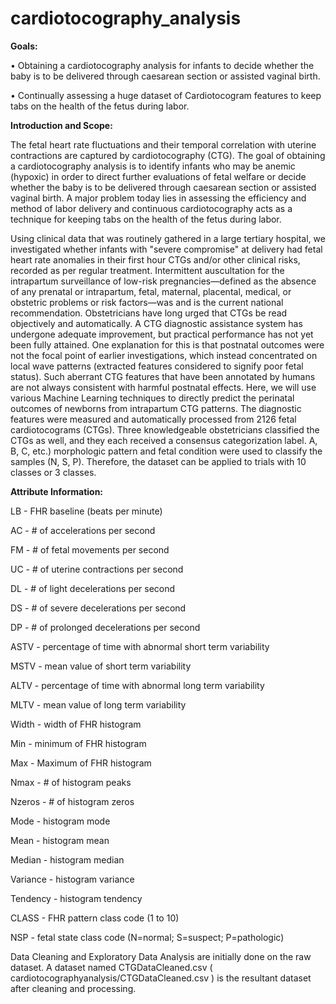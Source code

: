 # cardiotocography_analysis

**Goals:** 

• Obtaining a cardiotocography analysis for infants to decide whether the baby is to be delivered through
caesarean section or assisted vaginal birth.

• Continually assessing a huge dataset of Cardiotocogram features to keep tabs on the health of the
fetus during labor.


**Introduction and Scope:**

The fetal heart rate fluctuations and their temporal correlation with uterine contractions are captured by cardiotocography (CTG). The goal of obtaining a cardiotocography analysis is to identify infants who may be anemic (hypoxic) in order to direct further evaluations of fetal welfare or decide whether the baby is to be delivered through caesarean section or assisted vaginal birth. A major problem today lies in assessing the efficiency and method of labor delivery and continuous cardiotocography acts as a technique for keeping tabs on the health of the fetus during labor.

Using clinical data that was routinely gathered in a large tertiary hospital, we investigated whether infants with "severe compromise" at delivery had fetal heart rate anomalies in their first hour CTGs and/or other clinical risks, recorded as per regular treatment. Intermittent auscultation for the intrapartum surveillance of low-risk pregnancies—defined as the absence of any prenatal or intrapartum, fetal, maternal, placental, medical, or obstetric problems or risk factors—was and is the current national recommendation. Obstetricians have long urged that CTGs be read objectively and automatically. A CTG diagnostic assistance system has undergone adequate improvement, but practical performance has not yet been fully attained. One explanation for this is that postnatal outcomes were not the focal point of earlier investigations, which instead concentrated on local wave patterns (extracted features considered to signify poor fetal status). Such aberrant CTG features that have been annotated by humans are not always consistent with harmful postnatal effects. Here, we will use various Machine Learning techniques to directly predict the perinatal outcomes of newborns from intrapartum CTG patterns.
The diagnostic features were measured and automatically processed from 2126 fetal cardiotocograms (CTGs). Three knowledgeable obstetricians classified the CTGs as well, and they each received a consensus categorization label. A, B, C, etc.) morphologic pattern and fetal condition were used to classify the samples (N, S, P). Therefore, the dataset can be applied to trials with 10 classes or 3 classes.


**Attribute Information:**

LB - FHR baseline (beats per minute)

AC - # of accelerations per second

FM - # of fetal movements per second

UC - # of uterine contractions per second

DL - # of light decelerations per second

DS - # of severe decelerations per second

DP - # of prolonged decelerations per second

ASTV - percentage of time with abnormal short term variability

MSTV - mean value of short term variability

ALTV - percentage of time with abnormal long term variability

MLTV - mean value of long term variability

Width - width of FHR histogram

Min - minimum of FHR histogram

Max - Maximum of FHR histogram

Nmax - # of histogram peaks

Nzeros - # of histogram zeros

Mode - histogram mode

Mean - histogram mean

Median - histogram median

Variance - histogram variance

Tendency - histogram tendency

CLASS - FHR pattern class code (1 to 10)

NSP - fetal state class code (N=normal; S=suspect; P=pathologic)

Data Cleaning and Exploratory Data Analysis are initially done on the raw dataset. A dataset named CTGDataCleaned.csv ( cardiotocographyanalysis/CTGDataCleaned.csv ) is the resultant dataset after cleaning and processing.
